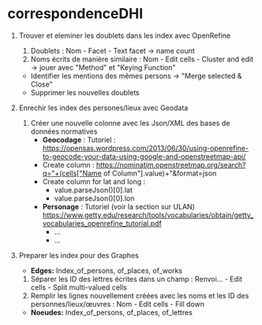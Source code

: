# correspondenceDHI

1. Trouver et eleminer les doublets dans les index avec OpenRefine
   1. Doublets : Nom - Facet - Text facet -> name count
   2. Noms écrits de manière similaire : Nom - Edit cells - Cluster and edit -> jouer avec "Method" et "Keying Function"
   - Identifier les mentions des mêmes persons -> "Merge selected & Close"
   - Supprimer les nouvelles doublets

2. Enrechir les index des persones/lieux avec Geodata
   1. Créer une nouvelle colonne avec les Json/XML des bases de données normatives
      - **Geocodage** : Tutoriel : https://opensas.wordpress.com/2013/06/30/using-openrefine-to-geocode-your-data-using-google-and-openstreetmap-api/
      - Create column :  https://nominatim.openstreetmap.org/search?q="+(cells["Name of Column"].value)+"&format=json
      - Create column for lat and long :  
         - value.parseJson()[0].lat
         - value.parseJson()[0].lon
      - **Personage** : Tutoriel (voir la section sur ULAN) https://www.getty.edu/research/tools/vocabularies/obtain/getty_vocabularies_openrefine_tutorial.pdf
        - ...
        - ...
 
3. Preparer les index pour des Graphes
    - **Edges:** Index_of_persons, of_places, of_works
   1. Séparer les ID des lettres écrites dans un champ : Renvoi... - Edit cells - Split multi-valued cells
   2. Remplir les lignes nouvellement créées avec les noms et les ID des personnes/lieux/œuvres : Nom - Edit cells - Fill down
   - **Noeudes:** Index_of_persons, of_places, of_lettres
  
